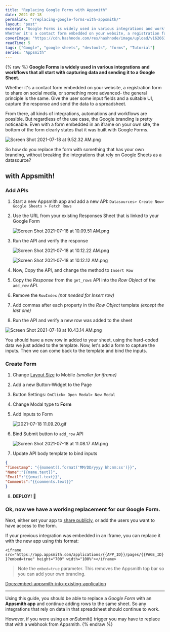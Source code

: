 ```yaml
---
title: "Replacing Google Forms with Appsmith"
date: 2021-07-18
permalink: "/replacing-google-forms-with-appsmith/"
layout: "post"
excerpt: "Google Forms is widely used in various integrations and workflows that all start with capturing data and sending it to a Google Sheet.
Whether it's a contact form embedded on your website, a registration form to share on social media, or something mo..."
coverImage: "https://cdn.hashnode.com/res/hashnode/image/upload/v1626617063902/J2Tc1vU86.png"
readTime: 5
tags: ["Google", "google sheets", "devtools", "forms", "Tutorial"]
series: "Appsmith"
---
```


{% raw %}
**Google Forms is widely used in various integrations and workflows that all start with capturing data and sending it to a Google Sheet.**

Whether it's a contact form embedded on your website, a registration form to share on social media, or something more advanced- the general principle is the same. Give the user some input fields and a suitable UI, capture the response and send the data to a spreadsheet.

From there, all kinds of integrations, automations and workflows are possible. But regardless of the use case, the Google branding is pretty noticeable. Even with a form embedded in an iframe on your own site, the bottom of the form clearly states that it was built with Google Forms.

![Screen Shot 2021-07-18 at 9.52.32 AM.png](https://cdn.hashnode.com/res/hashnode/image/upload/v1626616366678/LKymzbGbS.png)

So how do you replace the form with something that has your own branding, without breaking the integrations that rely on Google Sheets as a datasource?

## with Appsmith!

### Add APIs

1. Start a new Appsmith app and add a new API: `Datasources> Create New> Google Sheets > Fetch Rows`
    
2. Use the URL from your existing Responses Sheet that is linked to your Google Form
    
    ![Screen Shot 2021-07-18 at 10.09.51 AM.png](https://cdn.hashnode.com/res/hashnode/image/upload/v1626617485038/yRLPr5ArF.png)
    
3. Run the API and verify the response
    
    ![Screen Shot 2021-07-18 at 10.12.22 AM.png](https://cdn.hashnode.com/res/hashnode/image/upload/v1626617596660/DWI7VCfN5.png)
    
    ![Screen Shot 2021-07-18 at 10.12.12 AM.png](https://cdn.hashnode.com/res/hashnode/image/upload/v1626617598855/SXd62K5Lc.png)
    
4. Now, Copy the API, and change the method to `Insert Row`
    
5. Copy the *Response* from the `get_rows` API into the *Row Object* of the `add_row` API.
    
6. Remove the `RowIndex` *(not needed for Insert row)*
    
7. Add commas after each property in the *Row Object* template *(except the last one)*
    
8. Run the API and verify a new row was added to the sheet

![Screen Shot 2021-07-18 at 10.43.14 AM.png](https://cdn.hashnode.com/res/hashnode/image/upload/v1626619417424/I7uah37f2.png)

You should have a new row in added to your sheet, using the hard-coded data we just added to the template. Now, let's add a form to capture the inputs. Then we can come back to the template and bind the inputs.

### Create Form

1. Change [Layout Size](https://docs.appsmith.com/core-concepts/dynamic-ui/application-layout#how-it-works) to Mobile *(smaller for iframe)*
    
2. Add a new Button-Widget to the Page
    
3. Button Settings: `OnClick> Open Modal> New Modal`
    
4. Change Modal type to **Form**
    
5. Add Inputs to Form
    
    ![2021-07-18 11.09.20.gif](https://cdn.hashnode.com/res/hashnode/image/upload/v1626620982730/GsibVgO0T.gif)
    
6. Bind Submit button to `add_row` API
    
    ![Screen Shot 2021-07-18 at 11.08.17 AM.png](https://cdn.hashnode.com/res/hashnode/image/upload/v1626620929979/L4eXrJPNT.png)
    
7. Update API body template to bind inputs

```json
{
"Timestamp": "{{moment().format('MM/DD/yyyy hh:mm:ss')}}",
"Name":"{{name.text}}",
"Email":"{{email.text}}",
"Comments":"{{comments.text}}"
}
```

8. **DEPLOY!** 🚀

### Ok, now we have a working replacement for our Google Form.

Next, either set your app to [share publicly](https://docs.appsmith.com/core-concepts/access-control#public-apps), or add the users you want to have access to the form.

If your previous integration was embedded in an iframe, you can replace it with the new app using this format:

`<iframe src="https://app.appsmith.com/applications/{{APP_ID}}/pages/{{PAGE_ID}}?embed=true" height="700" width="100%"></iframe>`

> Note the `embed=true` parameter. This removes the Appsmith top bar so you can add your own branding.

[Docs:embed-appsmith-into-existing-application](https://docs.appsmith.com/how-to-guides/embed-appsmith-into-existing-application)

---

Using this guide, you should be able to replace a *Google Form* with an **Appsmith app** and continue adding rows to the same sheet. So any integrations that rely on data in that spreadsheet should continue to work.

However, if you were using an onSubmit() trigger you may have to replace that with a webhook from Appsmith.
{% endraw %}